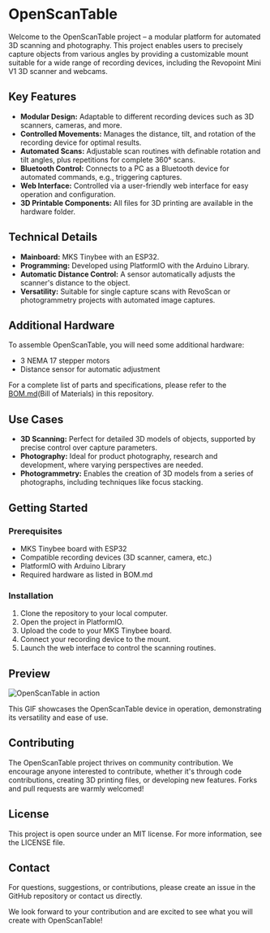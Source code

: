 # OpenScanTable

Welcome to the OpenScanTable project – a modular platform for automated 3D scanning and photography. This project enables users to precisely capture objects from various angles by providing a customizable mount suitable for a wide range of recording devices, including the Revopoint Mini V1 3D scanner and webcams.

## Key Features

- **Modular Design:** Adaptable to different recording devices such as 3D scanners, cameras, and more.
- **Controlled Movements:** Manages the distance, tilt, and rotation of the recording device for optimal results.
- **Automated Scans:** Adjustable scan routines with definable rotation and tilt angles, plus repetitions for complete 360° scans.
- **Bluetooth Control:** Connects to a PC as a Bluetooth device for automated commands, e.g., triggering captures.
- **Web Interface:** Controlled via a user-friendly web interface for easy operation and configuration.
- **3D Printable Components:** All files for 3D printing are available in the hardware folder.

## Technical Details

- **Mainboard:** MKS Tinybee with an ESP32.
- **Programming:** Developed using PlatformIO with the Arduino Library.
- **Automatic Distance Control:** A sensor automatically adjusts the scanner's distance to the object.
- **Versatility:** Suitable for single capture scans with RevoScan or photogrammetry projects with automated image captures.

## Additional Hardware

To assemble OpenScanTable, you will need some additional hardware:

- 3 NEMA 17 stepper motors
- Distance sensor for automatic adjustment

For a complete list of parts and specifications, please refer to the [BOM.md](./BOM.md)(Bill of Materials) in this repository.

## Use Cases

- **3D Scanning:** Perfect for detailed 3D models of objects, supported by precise control over capture parameters.
- **Photography:** Ideal for product photography, research and development, where varying perspectives are needed.
- **Photogrammetry:** Enables the creation of 3D models from a series of photographs, including techniques like focus stacking.

## Getting Started

### Prerequisites

- MKS Tinybee board with ESP32
- Compatible recording devices (3D scanner, camera, etc.)
- PlatformIO with Arduino Library
- Required hardware as listed in BOM.md

### Installation

1. Clone the repository to your local computer.
2. Open the project in PlatformIO.
3. Upload the code to your MKS Tinybee board.
4. Connect your recording device to the mount.
5. Launch the web interface to control the scanning routines.

## Preview

![OpenScanTable in action](path-to-gif)

This GIF showcases the OpenScanTable device in operation, demonstrating its versatility and ease of use.

## Contributing

The OpenScanTable project thrives on community contribution. We encourage anyone interested to contribute, whether it's through code contributions, creating 3D printing files, or developing new features. Forks and pull requests are warmly welcomed!

## License

This project is open source under an MIT license. For more information, see the LICENSE file.

## Contact

For questions, suggestions, or contributions, please create an issue in the GitHub repository or contact us directly.

We look forward to your contribution and are excited to see what you will create with OpenScanTable!
